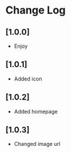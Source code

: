 # Change Log

## [1.0.0]

- Enjoy

## [1.0.1]

- Added icon

## [1.0.2]

- Added homepage

## [1.0.3]

- Changed image url
